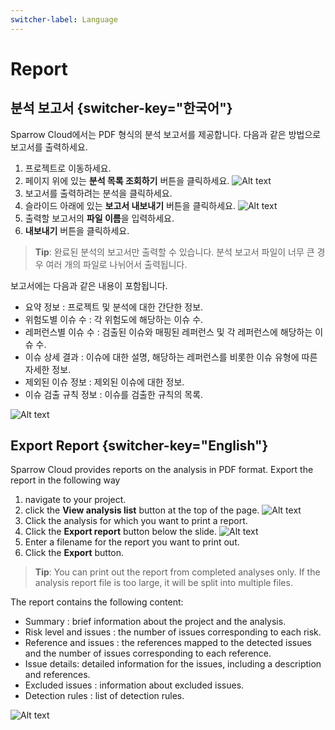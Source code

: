 ```yaml
---
switcher-label: Language
---
```

# Report

## 분석 보고서  {switcher-key="한국어"}

Sparrow Cloud에서는 PDF 형식의 분석 보고서를 제공합니다. 다음과 같은 방법으로 보고서를 출력하세요.


1. 프로젝트로 이동하세요.
2. 페이지 위에 있는 **분석 목록 조회하기** 버튼을 클릭하세요.
   <img src="분석목록.png" alt="Alt text"/>
3. 보고서를 출력하려는 분석을 클릭하세요.
4. 슬라이드 아래에 있는 **보고서 내보내기** 버튼을 클릭하세요.
   <img src="보고서내보내기.png" alt="Alt text"/>
5. 출력할 보고서의 **파일 이름**을 입력하세요.
6. **내보내기** 버튼을 클릭하세요.

> **Tip**: 완료된 분석의 보고서만 출력할 수 있습니다. 분석 보고서 파일이 너무 큰 경우 여러 개의 파일로 나뉘어서 출력됩니다.

보고서에는 다음과 같은 내용이 포함됩니다.

- 요약 정보         : 프로젝트 및 분석에 대한 간단한 정보.
- 위험도별 이슈 수   : 각 위험도에 해당하는 이슈 수.
- 레퍼런스별 이슈 수 : 검출된 이슈와 매핑된 레퍼런스 및 각 레퍼런스에 해당하는 이슈 수. 
- 이슈 상세 결과     : 이슈에 대한 설명, 해당하는 레퍼런스를 비롯한 이슈 유형에 따른 자세한 정보.
- 제외된 이슈 정보   : 제외된 이슈에 대한 정보.
- 이슈 검출 규칙 정보 : 이슈를 검출한 규칙의 목록.

<img src="보고서.png" alt="Alt text"/>

## Export Report {switcher-key="English"}

Sparrow Cloud provides reports on the analysis in PDF format. Export the report in the following way


1. navigate to your project.
2. click the **View analysis list** button at the top of the page.
   <img src="analysisList.png" alt="Alt text"/>
3. Click the analysis for which you want to print a report.
4. Click the **Export report** button below the slide.
   <img src="exportReport.png" alt="Alt text"/>
5. Enter a filename for the report you want to print out.
6. Click the **Export** button.

> **Tip**: You can print out the report from completed analyses only. If the analysis report file is too large, it will be split into multiple files.


The report contains the following content:

- Summary : brief information about the project and the analysis.
- Risk level and issues : the number of issues corresponding to each risk.
- Reference and issues : the references mapped to the detected issues and the number of issues corresponding to each reference.
- Issue details: detailed information for the issues, including a description and references.
- Excluded issues : information about excluded issues.
- Detection rules : list of detection rules.


<img src="report.png" alt="Alt text"/>